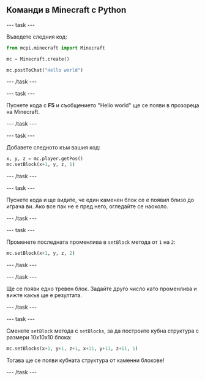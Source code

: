## Команди в Minecraft с Python

\--- task \---

Въведете следния код:

```python
from mcpi.minecraft import Minecraft

mc = Minecraft.create()

mc.postToChat("Hello world")
```

\--- /task \---

\--- task \---

Пуснете кода с **F5** и съобщението "Hello world" ще се появи в прозореца на Minecraft.

\--- /task \---

\--- task \---

Добавете следното към вашия код:

```python
x, y, z = mc.player.getPos()
mc.setBlock(x+1, y, z, 1)
```

\--- /task \---

\--- task \---

Пуснете кода и ще видите, че един каменен блок се е появил близо до играча ви. Ако все пак не е пред него, огледайте се наоколо.

\--- /task \---

\--- task \---

Променете последната променлива в `setBlock` метода от `1` на `2`:

```python
mc.setBlock(x+1, y, z, 2)
```

\--- /task \---

\--- /task \---

Ще се появи едно тревен блок. Задайте друго число като променлива и вижте какъв ще е резултата.

\--- /task \---

\--- task \---

Сменете `setBlock` метода с `setBlocks`, за да построите кубна структура с размери 10x10x10 блока:

```python
mc.setBlocks(x+1, y+1, z+1, x+11, y+11, z+11, 1)
```

Тогава ще се появи кубната структура от каменни блокове!

\--- /task \---
